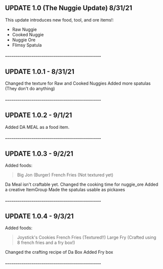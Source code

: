 ## UPDATE 1.0 (The Nuggie Update) 8/31/21

This update introduces new food, tool, and ore items!:
- Raw Nuggie
- Cooked Nuggie
- Nuggie Ore
- Flimsy Spatula


#### ------------------------------------------------

## UPDATE 1.0.1 - 8/31/21

Changed the texture for Raw and Cooked Nuggies
Added more spatulas (They don't do anything)
#### ------------------------------------------------

## UPDATE 1.0.2 - 9/1/21    

Added DA MEAL as a food item.
#### ------------------------------------------------

## UPDATE 1.0.3 - 9/2/21

Added foods:
> Big Jon (Burger)
> French Fries (Not textured yet)

Da Meal isn't craftable yet.
Changed the cooking time for nuggie_ore
Added a creative ItemGroup
Made the spatulas usable as pickaxes
#### ------------------------------------------------

## UPDATE 1.0.4 - 9/3/21

Added foods:
> Joystick's Cookies
> French Fries (Textured!!)
> Large Fry (Crafted using 8 french fries and a fry box!)

Changed the crafting recipe of Da Box
Added Fry box
#### ------------------------------------------------